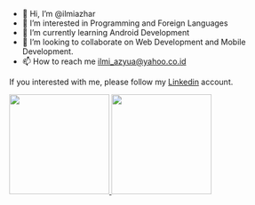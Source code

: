- 👋 Hi, I’m @ilmiazhar
- 👀 I’m interested in Programming and Foreign Languages
- 🌱 I’m currently learning Android Development
- 💞️ I’m looking to collaborate on Web Development and Mobile Development.
- 📫 How to reach me ilmi_azyua@yahoo.co.id

If you interested with me, please follow my [Linkedin](https://www.linkedin.com/in/ilmi-yuliardhi-b843b8a6/) account.

<p align="left">
<a href="https://github.com/ilmiazhar">
  <img height="180em" src="https://github-readme-stats-eight-theta.vercel.app/api?username=gilangadhan&show_icons=true&theme=algolia&include_all_commits=true&count_private=true"/>
  <img height="180em" src="https://github-readme-stats-eight-theta.vercel.app/api/top-langs/?username=gilangadhan&layout=compact&langs_count=8&theme=algolia"/>
</a>
</p>

<!---
ilmiazhar/ilmiazhar is a ✨ special ✨ repository because its `README.md` (this file) appears on your GitHub profile.
You can click the Preview link to take a look at your changes.
--->
